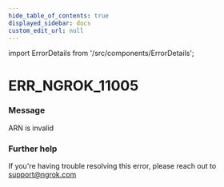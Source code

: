 ```yaml
---
hide_table_of_contents: true
displayed_sidebar: docs
custom_edit_url: null
---
```


import ErrorDetails from '/src/components/ErrorDetails';

# ERR_NGROK_11005

### Message
ARN is invalid

### Further help
If you're having trouble resolving this error, please reach out to [support@ngrok.com](mailto:support@ngrok.com?subject=Help%20with%20ERR_NGROK_11005)

<ErrorDetails error='err_ngrok_11005' />
